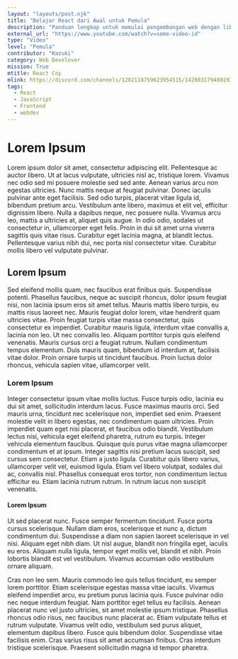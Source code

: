 ```yaml
---
layout: "layouts/post.njk"
title: "Belajar React dari Awal untuk Pemula"
description: "Panduan lengkap untuk memulai pengembangan web dengan library React.js dari dasar."
external_url: "https://www.youtube.com/watch?v=some-video-id"
type: "Video"
level: "Pemula"
contributor: "Kazuki"
category: Web Develover
mission: True
mtitle: React Coy
mlink: https://discord.com/channels/1282118759623954515/1420831794801938504
tags: 
  - React
  - JavaScript
  - Frontend
  - webdev
---
```


# Lorem Ipsum
Lorem ipsum dolor sit amet, consectetur adipiscing elit. Pellentesque ac auctor libero. Ut at lacus vulputate, ultricies nisl ac, tristique lorem. Vivamus nec odio sed mi posuere molestie sed sed ante. Aenean varius arcu non egestas ultricies. Nunc mattis neque at feugiat pulvinar. Donec iaculis pulvinar ante eget facilisis. Sed odio turpis, placerat vitae ligula id, bibendum pretium arcu. Vestibulum ante libero, maximus et elit vel, efficitur dignissim libero. Nulla a dapibus neque, nec posuere nulla. Vivamus arcu leo, mattis a ultricies at, aliquet quis augue. In odio odio, sodales ut consectetur in, ullamcorper eget felis. Proin in dui sit amet urna viverra sagittis quis vitae risus. Curabitur eget lacinia magna, at blandit lectus. Pellentesque varius nibh dui, nec porta nisl consectetur vitae. Curabitur mollis libero vel vulputate pulvinar.

## Lorem Ipsum
Sed eleifend mollis quam, nec faucibus erat finibus quis. Suspendisse potenti. Phasellus faucibus, neque ac suscipit rhoncus, dolor ipsum feugiat nisi, non lacinia ipsum eros sit amet tellus. Mauris mattis libero turpis, eu mattis risus laoreet nec. Mauris feugiat dolor lorem, vitae hendrerit quam ultricies vitae. Proin feugiat turpis vitae massa consectetur, quis consectetur ex imperdiet. Curabitur mauris ligula, interdum vitae convallis a, lacinia non leo. Ut nec convallis leo. Aliquam porttitor turpis quis eleifend venenatis. Mauris cursus orci a feugiat rutrum. Nullam condimentum tempus elementum. Duis mauris quam, bibendum id interdum at, facilisis vitae dolor. Proin ornare turpis ut tincidunt faucibus. Proin luctus dolor rhoncus, vehicula sapien vitae, ullamcorper velit.

### Lorem Ipsum
Integer consectetur ipsum vitae mollis luctus. Fusce turpis odio, lacinia eu dui sit amet, sollicitudin interdum lacus. Fusce maximus mauris orci. Sed mauris urna, tincidunt nec scelerisque non, imperdiet sed enim. Praesent molestie velit in libero egestas, nec condimentum quam ultricies. Proin imperdiet quam eget nisi placerat, et faucibus odio blandit. Vestibulum lectus nisi, vehicula eget eleifend pharetra, rutrum eu turpis. Integer vehicula elementum faucibus. Quisque quis purus vitae magna ullamcorper condimentum et at ipsum. Integer sagittis nisi pretium lacus suscipit, sed cursus sem consectetur. Etiam a justo ligula. Curabitur quis libero varius, ullamcorper velit vel, euismod ligula. Etiam vel libero volutpat, sodales dui ac, convallis nisl. Phasellus consequat eros tortor, non condimentum lectus efficitur eu. Etiam lacinia rutrum rutrum. In rutrum lacus non suscipit venenatis.

#### Lorem Ipsum
Ut sed placerat nunc. Fusce semper fermentum tincidunt. Fusce porta cursus scelerisque. Nullam diam eros, scelerisque et nunc a, dictum condimentum dui. Suspendisse a diam non sapien laoreet scelerisque in vel nisi. Aliquam eget nibh diam. Ut nisl augue, blandit non fringilla eget, iaculis eu eros. Aliquam nulla ligula, tempor eget mollis vel, blandit et nibh. Proin lobortis blandit est vel vestibulum. Vivamus accumsan odio vestibulum ornare aliquam.

Cras non leo sem. Mauris commodo leo quis tellus tincidunt, eu semper lorem porttitor. Etiam scelerisque egestas massa vitae iaculis. Vivamus eleifend imperdiet arcu, eu pretium purus lacinia quis. Fusce pulvinar odio nec neque interdum feugiat. Nam porttitor eget tellus eu facilisis. Aenean placerat nunc vel justo ultricies, sit amet molestie ipsum tristique. Phasellus rhoncus odio risus, nec faucibus nunc placerat ac. Etiam vulputate tellus et rutrum vulputate. Vivamus velit odio, vestibulum sed purus aliquet, elementum dapibus libero. Fusce quis bibendum dolor. Suspendisse vitae facilisis enim. Cras varius risus sit amet accumsan finibus. Cras interdum tristique scelerisque. Praesent sollicitudin magna id tempor pharetra.
